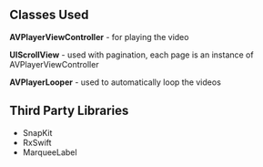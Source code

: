 ## Classes Used

**AVPlayerViewController** - for playing the video

**UIScrollView** - used with pagination, each page is an instance of AVPlayerViewController

**AVPlayerLooper** - used to automatically loop the videos

## Third Party Libraries

- SnapKit
- RxSwift
- MarqueeLabel
